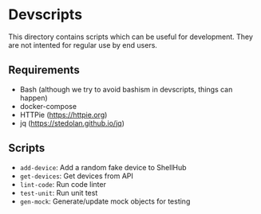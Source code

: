 # Devscripts

This directory contains scripts which can be useful for development.
They are not intented for regular use by end users.

## Requirements

* Bash (although we try to avoid bashism in devscripts, things can happen)
* docker-compose
* HTTPie (https://httpie.org)
* jq (https://stedolan.github.io/jq)

## Scripts

* `add-device`: Add a random fake device to ShellHub
* `get-devices`: Get devices from API
* `lint-code`: Run code linter
* `test-unit`: Run unit test
* `gen-mock`: Generate/update mock objects for testing
